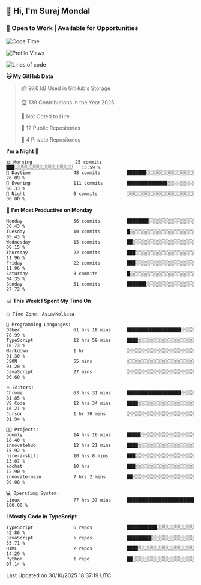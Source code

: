 ## 👋 Hi, I'm Suraj Mondal
### 🚀 Open to Work | Available for Opportunities

<!--START_SECTION:waka-->
![Code Time](http://img.shields.io/badge/Code%20Time-195%20hrs%2020%20mins-blue)

![Profile Views](http://img.shields.io/badge/Profile%20Views-0-blue)

![Lines of code](https://img.shields.io/badge/From%20Hello%20World%20I%27ve%20Written-181.1%20thousand%20lines%20of%20code-blue)

**🐱 My GitHub Data** 

> 📦 97.6 kB Used in GitHub's Storage 
 > 
> 🏆 139 Contributions in the Year 2025
 > 
> 🚫 Not Opted to Hire
 > 
> 📜 12 Public Repositories 
 > 
> 🔑 4 Private Repositories 
 > 
**I'm a Night 🦉** 

```text
🌞 Morning                25 commits          ███░░░░░░░░░░░░░░░░░░░░░░   13.59 % 
🌆 Daytime                48 commits          ███████░░░░░░░░░░░░░░░░░░   26.09 % 
🌃 Evening                111 commits         ███████████████░░░░░░░░░░   60.33 % 
🌙 Night                  0 commits           ░░░░░░░░░░░░░░░░░░░░░░░░░   00.00 % 
```
📅 **I'm Most Productive on Monday** 

```text
Monday                   56 commits          ████████░░░░░░░░░░░░░░░░░   30.43 % 
Tuesday                  10 commits          █░░░░░░░░░░░░░░░░░░░░░░░░   05.43 % 
Wednesday                15 commits          ██░░░░░░░░░░░░░░░░░░░░░░░   08.15 % 
Thursday                 22 commits          ███░░░░░░░░░░░░░░░░░░░░░░   11.96 % 
Friday                   22 commits          ███░░░░░░░░░░░░░░░░░░░░░░   11.96 % 
Saturday                 8 commits           █░░░░░░░░░░░░░░░░░░░░░░░░   04.35 % 
Sunday                   51 commits          ███████░░░░░░░░░░░░░░░░░░   27.72 % 
```


📊 **This Week I Spent My Time On** 

```text
🕑︎ Time Zone: Asia/Kolkata

💬 Programming Languages: 
Other                    61 hrs 18 mins      ████████████████████░░░░░   78.99 % 
TypeScript               12 hrs 59 mins      ████░░░░░░░░░░░░░░░░░░░░░   16.73 % 
Markdown                 1 hr                ░░░░░░░░░░░░░░░░░░░░░░░░░   01.30 % 
JSON                     55 mins             ░░░░░░░░░░░░░░░░░░░░░░░░░   01.20 % 
JavaScript               27 mins             ░░░░░░░░░░░░░░░░░░░░░░░░░   00.60 % 

🔥 Editors: 
Chrome                   63 hrs 31 mins      ████████████████████░░░░░   81.85 % 
VS Code                  12 hrs 34 mins      ████░░░░░░░░░░░░░░░░░░░░░   16.21 % 
Cursor                   1 hr 30 mins        ░░░░░░░░░░░░░░░░░░░░░░░░░   01.94 % 

🐱‍💻 Projects: 
boomly                   14 hrs 16 mins      █████░░░░░░░░░░░░░░░░░░░░   18.40 % 
innovatehub              12 hrs 21 mins      ████░░░░░░░░░░░░░░░░░░░░░   15.92 % 
hire-a-skill             10 hrs 8 mins       ███░░░░░░░░░░░░░░░░░░░░░░   13.07 % 
adchat                   10 hrs              ███░░░░░░░░░░░░░░░░░░░░░░   12.90 % 
innovate-main            7 hrs 2 mins        ██░░░░░░░░░░░░░░░░░░░░░░░   09.08 % 

💻 Operating System: 
Linux                    77 hrs 37 mins      █████████████████████████   100.00 % 
```

**I Mostly Code in TypeScript** 

```text
TypeScript               6 repos             ███████████░░░░░░░░░░░░░░   42.86 % 
JavaScript               5 repos             █████████░░░░░░░░░░░░░░░░   35.71 % 
HTML                     2 repos             ████░░░░░░░░░░░░░░░░░░░░░   14.29 % 
Python                   1 repo              ██░░░░░░░░░░░░░░░░░░░░░░░   07.14 % 
```




 Last Updated on 30/10/2025 18:37:19 UTC
<!--END_SECTION:waka-->
